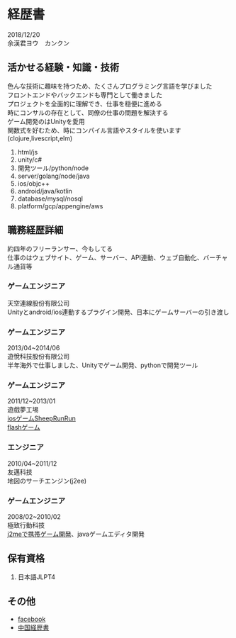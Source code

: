 # 経歴書
2018/12/20  
余漢君ヨウ　カンクン  

## 活かせる経験・知識・技術
色んな技術に趣味を持つため、たくさんプログラミング言語を学びました  
フロントエンドやバックエンドも専門として働きました  
プロジェクトを全面的に理解でき、仕事を穏便に進める  
時にコンサルの存在として、同僚の仕事の問題を解決する  
ゲーム開発のはUnityを愛用  
関数式を好むため、時にコンパイル言語やスタイルを使います(clojure,livescript,elm)  
1. html/js
2. unity/c#
3. 開発ツール/python/node
4. server/golang/node/java
5. ios/objc++
6. android/java/kotlin
7. database/mysql/nosql
8. platform/gcp/appengine/aws

## 職務経歴詳細
約四年のフリーランサー、今もしてる  
仕事のはウェブサイト、ゲーム、サーバー、API連動、ウェブ自動化、バーチャル通貨等  

### ゲームエンジニア
天空連線股份有限公司  
Unityとandroid/ios連動するプラグイン開発、日本にゲームサーバーの引き渡し

### ゲームエンジニア
2013/04~2014/06  
遊悅科技股份有限公司  
半年海外で仕事しました、Unityでゲーム開発、pythonで開発ツール

### ゲームエンジニア
2011/12~2013/01  
遊戲夢工埸  
[iosゲームSheepRunRun](https://www.youtube.com/watch?v=KLzvoD4S6f0)  
[flashゲーム](https://www.youtube.com/watch?v=iJNzlbMn0bs)  

### エンジニア
2010/04~2011/12  
友邁科技  
地図のサーチエンジン(j2ee)  

### ゲームエンジニア
2008/02~2010/02  
極致行動科技  
[j2meで携帯ゲーム開発](https://github.com/HanYu1983/HanWork/tree/master/spec)、javaゲームエディタ開発  

## 保有資格
1. 日本語JLPT4

## その他
- [facebook](https://www.facebook.com/han.yu.100)
- [中国経歴書](readme.md)